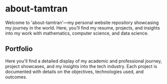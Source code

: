 # about-tamtran
Welcome to 'about-tamtran'—my personal website repository showcasing my journey in the world. Here, you’ll find my resume, projects, and insights into my work with mathematics, computer science, and data science.

## Portfolio
Here you'll find a detailed display of my academic and professional journey, project showcases, and my insights into the tech industry. Each project is documented with details on the objectives, technologies used, and outcomes.

